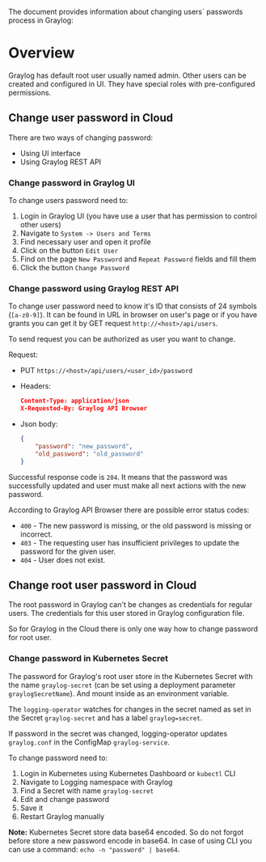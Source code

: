 The document provides information about changing users\` passwords process in Graylog:

# Overview

Graylog has default root user usually named admin. Other users can be created and configured in UI. They have special
roles with pre-configured permissions.

## Change user password in Cloud

There are two ways of changing password:

* Using UI interface
* Using Graylog REST API

### Change password in Graylog UI

To change users password need to:

1. Login in Graylog UI (you have use a user that has permission to control other users)
2. Navigate to `System -> Users and Terms`
3. Find necessary user and open it profile
4. Click on the button `Edit User`
5. Find on the page `New Password` and `Repeat Password` fields and fill them
6. Click the button `Change Password`

### Change password using Graylog REST API

To change user password need to know it's ID that consists of 24 symbols (`[a-z0-9]`).
It can be found in URL in browser on user's page or if you have grants you can get it by GET request
`http://<host>/api/users`.

To send request you can be authorized as user you want to change.

Request:

* PUT `https://<host>/api/users/<user_id>/password`
* Headers:

    ```json
    Content-Type: application/json
    X-Requested-By: Graylog API Browser
    ```

* Json body:

    ```json
    {
        "password": "new_password",
        "old_password": "old_password"
    }
    ```

Successful response code is `204`. It means that the password was successfully updated and user must make all next
actions with the new password.

According to Graylog API Browser there are possible error status codes:

* `400` - The new password is missing, or the old password is missing or incorrect.
* `403` - The requesting user has insufficient privileges to update the password for the given user.
* `404` - User does not exist.

## Change root user password in Cloud

The root password in Graylog can't be changes as credentials for regular users. The credentials for this user
stored in Graylog configuration file.

So for Graylog in the Cloud there is only one way how to change password for root user.

### Change password in Kubernetes Secret

The password for Graylog's root user store in the Kubernetes Secret with the name `graylog-secret` (can be set using
a deployment parameter `graylogSecretName`). And mount inside as an environment variable.

The `logging-operator` watches for changes in the secret named as set in the Secret `graylog-secret`
and has a label `graylog=secret`.

If password in the secret was changed, logging-operator updates `graylog.conf` in the ConfigMap `graylog-service`.

To change password need to:

1. Login in Kubernetes using Kubernetes Dashboard or `kubectl` CLI
2. Navigate to Logging namespace with Graylog
3. Find a Secret with name `graylog-secret`
4. Edit and change password
5. Save it
6. Restart Graylog manually

**Note:** Kubernetes Secret store data base64 encoded. So do not forgot before store a new password encode in base64.
In case of using CLI you can use a command: `echo -n "password" | base64`.
